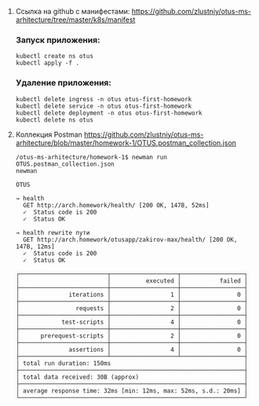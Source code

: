 1. Ссылка на github c манифестами: https://github.com/zlustniy/otus-ms-arhitecture/tree/master/k8s/manifest
    ### Запуск приложения:
    ```shell
    kubectl create ns otus
    kubectl apply -f .
    ```
    ### Удаление приложения:
    ```shell
    kubectl delete ingress -n otus otus-first-homework
    kubectl delete service -n otus otus-first-homework
    kubectl delete deployment -n otus otus-first-homework
    kubectl delete ns otus
    ```
2. Коллекция Postman https://github.com/zlustniy/otus-ms-arhitecture/blob/master/homework-1/OTUS.postman_collection.json
   ```shell
   /otus-ms-arhitecture/homework-1$ newman run OTUS.postman_collection.json
   newman
   
   OTUS
   
   → health
     GET http://arch.homework/health/ [200 OK, 147B, 52ms]
     ✓  Status code is 200
     ✓  Status OK
   
   → health rewrite пути
     GET http://arch.homework/otusapp/zakirov-max/health/ [200 OK, 147B, 12ms]
     ✓  Status code is 200
     ✓  Status OK
   
   ┌─────────────────────────┬───────────────────┬──────────────────┐
   │                         │          executed │           failed │
   ├─────────────────────────┼───────────────────┼──────────────────┤
   │              iterations │                 1 │                0 │
   ├─────────────────────────┼───────────────────┼──────────────────┤
   │                requests │                 2 │                0 │
   ├─────────────────────────┼───────────────────┼──────────────────┤
   │            test-scripts │                 4 │                0 │
   ├─────────────────────────┼───────────────────┼──────────────────┤
   │      prerequest-scripts │                 2 │                0 │
   ├─────────────────────────┼───────────────────┼──────────────────┤
   │              assertions │                 4 │                0 │
   ├─────────────────────────┴───────────────────┴──────────────────┤
   │ total run duration: 150ms                                      │
   ├────────────────────────────────────────────────────────────────┤
   │ total data received: 30B (approx)                              │
   ├────────────────────────────────────────────────────────────────┤
   │ average response time: 32ms [min: 12ms, max: 52ms, s.d.: 20ms] │
   └────────────────────────────────────────────────────────────────┘
   ```